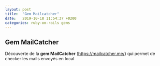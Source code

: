 ```yaml
---
layout: post
title:  "Gem Mailcatcher"
date:   2019-10-18 11:54:37 +0200
categories: ruby-on-rails gems
---
```

## Gem MailCatcher
Découverte de la **gem MailCatcher** (<https://mailcatcher.me/>) qui permet de checker les mails envoyés en local 


